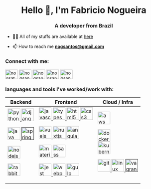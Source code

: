 <h1 align="center">Hello 👋, I'm Fabricio Nogueira</h1>
<h3 align="center">A developer from Brazil</h3>

- 👨‍💻 All of my stuffs are available at [here](https://linktr.ee/nogsantos)

- 📫 How to reach me **nogsantos@gmail.com**

<p align="left">
<h3 align="left">Connect with me:</h3>
<a href="https://twitter.com/nogsantos" target="blank"><img align="center" src="https://cdn.jsdelivr.net/npm/simple-icons@3.0.1/icons/twitter.svg" alt="nogsatos" height="30" width="40" /></a>
<a href="https://linkedin.com/in/nogsantos" target="blank"><img align="center" src="https://cdn.jsdelivr.net/npm/simple-icons@3.0.1/icons/linkedin.svg" alt="nogsantos" height="30" width="40" /></a>
<a href="https://stackoverflow.com/users/nogsantos" target="blank"><img align="center" src="https://cdn.jsdelivr.net/npm/simple-icons@3.0.1/icons/stackoverflow.svg" alt="nogsantos" height="30" width="40" /></a>
<a href="https://dev.to/nogsantos" target="blank"><img align="center" src="https://cdn.jsdelivr.net/npm/simple-icons@3.0.1/icons/dev-dot-to.svg" alt="nogsantos" height="30" width="40" /></a>
<a href="https://codepen.io/nogsantos" target="blank"><img align="center" src="https://cdn.jsdelivr.net/npm/simple-icons@3.0.1/icons/codepen.svg" alt="nogsantos" height="30" width="40" /></a>
</p>

<h3 align="left">languages and tools I've worked/work with:</h3>

<table style="width:100%">
<thead>
  <tr>
    <th>Backend</th>
    <th>Frontend</th>
    <th>Cloud / Infra</th>
  </tr>
</thead>
<tbody>
  <tr>
    <td>
       <a href="https://www.python.org" target="_blank"> <img src="https://devicons.github.io/devicon/devicon.git/icons/python/python-original.svg" alt="python" width="40" height="40"/> </a> 
<a href="https://www.djangoproject.com/" target="_blank"> <img src="https://devicons.github.io/devicon/devicon.git/icons/django/django-original.svg" alt="django" width="40" height="40"/> </a> 

<a href="https://www.java.com" target="_blank"> <img src="https://devicons.github.io/devicon/devicon.git/icons/java/java-original-wordmark.svg" alt="java" width="40" height="40"/> </a>
<a href="" target="_blank"> <img src="https://www.vectorlogo.zone/logos/springio/springio-icon.svg" alt="spring" width="40" height="40"/> </a> 
 
<a href="https://nodejs.org" target="_blank"> <img src="https://devicons.github.io/devicon/devicon.git/icons/nodejs/nodejs-original-wordmark.svg" alt="nodejs" width="40" height="40"/> </a>

<a href="https://www.rabbitmq.com" target="_blank"> <img src="https://www.vectorlogo.zone/logos/rabbitmq/rabbitmq-icon.svg" alt="rabbitMQ" width="40" height="40"/> </a>
    </td>
    <td>
<a href="https://developer.mozilla.org/en-US/docs/Web/JavaScript" target="_blank"> <img src="https://devicons.github.io/devicon/devicon.git/icons/javascript/javascript-original.svg" alt="javascript" width="40" height="40"/> </a>
<a href="https://www.typescriptlang.org/" target="_blank"> <img src="https://devicons.github.io/devicon/devicon.git/icons/typescript/typescript-original.svg" alt="typescript" width="40" height="40"/> </a>
<a href="https://www.w3.org/html/" target="_blank"> <img src="https://devicons.github.io/devicon/devicon.git/icons/html5/html5-original-wordmark.svg" alt="html5" width="40" height="40"/> </a> 
<a href="https://www.w3schools.com/css/" target="_blank"> <img src="https://devicons.github.io/devicon/devicon.git/icons/css3/css3-original-wordmark.svg" alt="css3" width="40" height="40"/> </a>

<a href="https://vuejs.org/" target="_blank"> <img src="https://devicons.github.io/devicon/devicon.git/icons/vuejs/vuejs-original-wordmark.svg" alt="vuejs" width="40" height="40"/> </a>
<a href="https://nuxtjs.org/" target="_blank"> <img src="https://www.vectorlogo.zone/logos/nuxtjs/nuxtjs-icon.svg" alt="nuxtjs" width="40" height="40"/> </a>
<a href="https://angular.io" target="_blank"> <img src="https://devicons.github.io/devicon/devicon.git/icons/angularjs/angularjs-original.svg" alt="angularjs" width="40" height="40"/> </a>

<a href="https://materializecss.com/" target="_blank"> <img src="https://raw.githubusercontent.com/prplx/svg-logos/5585531d45d294869c4eaab4d7cf2e9c167710a9/svg/materialize.svg" alt="materialize" width="40" height="40"/> </a> 
<a href="https://sass-lang.com" target="_blank"> <img src="https://devicons.github.io/devicon/devicon.git/icons/sass/sass-original.svg" alt="sass" width="40" height="40"/> </a>


<a href="https://jestjs.io" target="_blank"> <img src="https://www.vectorlogo.zone/logos/jestjsio/jestjsio-icon.svg" alt="jest" width="40" height="40"/> </a>
<a href="https://webpack.js.org" target="_blank"> <img src="https://devicons.github.io/devicon/devicon.git/icons/webpack/webpack-original.svg" alt="webpack" width="40" height="40"/> </a> 
<a href="https://gulpjs.com" target="_blank"> <img src="https://devicons.github.io/devicon/devicon.git/icons/gulp/gulp-plain.svg" alt="gulp" width="40" height="40"/> </a>
      </td>
      <td>
    <a href="https://aws.amazon.com" target="_blank"> <img src="https://devicons.github.io/devicon/devicon.git/icons/amazonwebservices/amazonwebservices-original-wordmark.svg" alt="aws" width="40" height="40"/> </a> 
  
<a href="https://www.docker.com/" target="_blank"> <img src="https://devicons.github.io/devicon/devicon.git/icons/docker/docker-original-wordmark.svg" alt="docker" width="40" height="40"/> </a>  
<a href="https://kubernetes.io" target="_blank"> <img src="https://www.vectorlogo.zone/logos/kubernetes/kubernetes-icon.svg" alt="kubernetes" width="40" height="40"/> </a>

<a href="https://git-scm.com/" target="_blank"> <img src="https://www.vectorlogo.zone/logos/git-scm/git-scm-icon.svg" alt="git" width="40" height="40"/> </a>
<a href="https://www.linux.org/" target="_blank"> <img src="https://devicons.github.io/devicon/devicon.git/icons/linux/linux-original.svg" alt="linux" width="40" height="40"/> </a>
<a href="" target="_blank"> <img src="https://www.vectorlogo.zone/logos/vagrantup/vagrantup-icon.svg" alt="vagrant" width="40" height="40"/> </a>
    </td>
  </tr>
</tbody>
</table>
